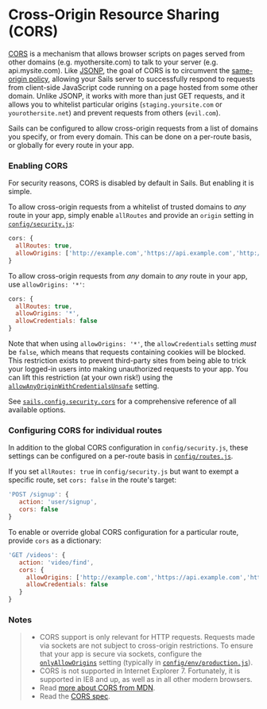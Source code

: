 # Cross-Origin Resource Sharing (CORS)

<!--
Every Sails app comes ready to handle AJAX requests from a web page on the same domain.  But what if you need to handle AJAX requests
originating from other domains?
-->

[CORS](http://en.wikipedia.org/wiki/Cross-origin_resource_sharing) is a mechanism that allows browser scripts on pages served from other domains (e.g. myothersite.com) to talk to your server (e.g. api.mysite.com).  Like [JSONP](https://en.wikipedia.org/wiki/JSONP), the goal of CORS is to circumvent the [same-origin policy](http://en.wikipedia.org/wiki/Same-origin_policy), allowing your Sails server to successfully respond to requests from client-side JavaScript code running on a page hosted from some other domain.  Unlike JSONP, it works with more than just GET requests, and it allows you to whitelist particular origins (`staging.yoursite.com` or `yourothersite.net`) and prevent requests from others (`evil.com`).

Sails can be configured to allow cross-origin requests from a list of domains you specify, or from every domain.  This can be done on a per-route basis, or globally for every route in your app.

### Enabling CORS

For security reasons, CORS is disabled by default in Sails.  But enabling it is simple.

To allow cross-origin requests from a whitelist of trusted domains to _any_ route in your app, simply enable `allRoutes` and provide an `origin` setting in [`config/security.js`](https://sailsjs.com/documentation/reference/configuration/sails-config-security#?sailsconfigsecuritycors):

```javascript
cors: {
  allRoutes: true,
  allowOrigins: ['http://example.com','https://api.example.com','http://blog.example.com:1337','https://foo.com:8888']
}
```

To allow cross-origin requests from _any_ domain to _any_ route in your app, use `allowOrigins: '*'`:

```javascript
cors: {
  allRoutes: true,
  allowOrigins: '*',
  allowCredentials: false
}
```

Note that when using `allowOrigins: '*'`, the `allowCredentials` setting _must_ be `false`, which means that requests containing cookies will be blocked.  This restriction exists to prevent third-party sites from being able to trick your logged-in users into making unauthorized requests to your app.  You can lift this restriction (at your own risk!) using the [`allowAnyOriginWithCredentialsUnsafe`](https://sailsjs.com/documentation/reference/configuration/sails-config-security#?sailsconfigsecuritycors) setting.


See [`sails.config.security.cors`](https://sailsjs.com/documentation/reference/configuration/sails-config-security#?sailsconfigsecuritycors) for a comprehensive reference of all available options.


### Configuring CORS for individual routes
In addition to the global CORS configuration in `config/security.js`, these settings can be configured on a per-route basis in [`config/routes.js`](https://sailsjs.com/documentation/anatomy/config/routes-js).

If you set `allRoutes: true` in `config/security.js` but want to exempt a specific route, set `cors: false` in the route's target:

```javascript
'POST /signup': {
   action: 'user/signup',
   cors: false
}
```

To enable or override global CORS configuration for a particular route, provide `cors` as a dictionary:

```javascript
'GET /videos': {
   action: 'video/find',
   cors: {
     allowOrigins: ['http://example.com','https://api.example.com','http://blog.example.com:1337','https://foo.com:8888'],
     allowCredentials: false
   }
}
```

### Notes

> + CORS support is only relevant for HTTP requests.  Requests made via sockets are not subject to cross-origin restrictions.  To ensure that your app is secure via sockets, configure the [`onlyAllowOrigins`](https://sailsjs.com/documentation/reference/configuration/sails-config-sockets) setting (typically in [`config/env/production.js`](https://sailsjs.com/documentation/anatomy/config/env/production-js)).
> + CORS is not supported in Internet Explorer 7.  Fortunately, it is supported in IE8 and up, as well as in all other modern browsers.
> + Read [more about CORS from MDN](https://developer.mozilla.org/en-US/docs/Web/HTTP/Access_control_CORS).
> + Read the [CORS spec](https://www.w3.org/TR/cors/).

<docmeta name="displayName" value="CORS">
